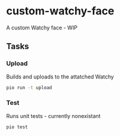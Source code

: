 # custom-watchy-face
A custom Watchy face - WIP

## Tasks
### Upload
Builds and uploads to the attatched Watchy
```bash
pio run -t upload
```
### Test
Runs unit tests - currently nonexistant
```bash
pio test
```
